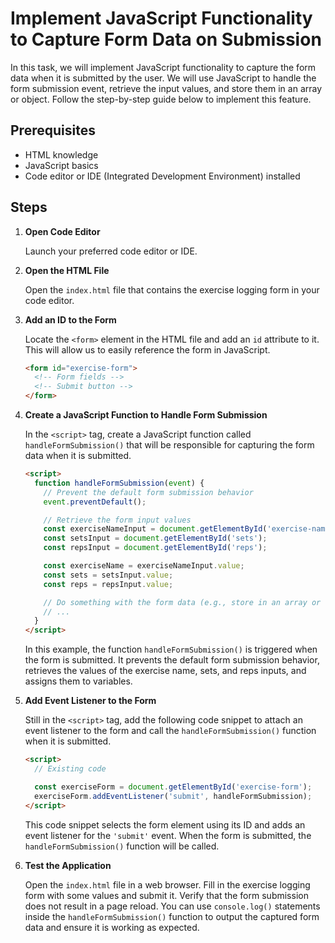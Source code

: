 # Implement JavaScript Functionality to Capture Form Data on Submission

In this task, we will implement JavaScript functionality to capture the form data when it is submitted by the user. We will use JavaScript to handle the form submission event, retrieve the input values, and store them in an array or object. Follow the step-by-step guide below to implement this feature.

## Prerequisites

- HTML knowledge
- JavaScript basics
- Code editor or IDE (Integrated Development Environment) installed

## Steps

1. **Open Code Editor**

   Launch your preferred code editor or IDE.

2. **Open the HTML File**

   Open the `index.html` file that contains the exercise logging form in your code editor.

3. **Add an ID to the Form**

   Locate the `<form>` element in the HTML file and add an `id` attribute to it. This will allow us to easily reference the form in JavaScript.

   ```html
   <form id="exercise-form">
     <!-- Form fields -->
     <!-- Submit button -->
   </form>
   ```

4. **Create a JavaScript Function to Handle Form Submission**

   In the `<script>` tag, create a JavaScript function called `handleFormSubmission()` that will be responsible for capturing the form data when it is submitted.

   ```html
   <script>
     function handleFormSubmission(event) {
       // Prevent the default form submission behavior
       event.preventDefault();

       // Retrieve the form input values
       const exerciseNameInput = document.getElementById('exercise-name');
       const setsInput = document.getElementById('sets');
       const repsInput = document.getElementById('reps');

       const exerciseName = exerciseNameInput.value;
       const sets = setsInput.value;
       const reps = repsInput.value;

       // Do something with the form data (e.g., store in an array or object)
       // ...
     }
   </script>
   ```

   In this example, the function `handleFormSubmission()` is triggered when the form is submitted. It prevents the default form submission behavior, retrieves the values of the exercise name, sets, and reps inputs, and assigns them to variables.

5. **Add Event Listener to the Form**

   Still in the `<script>` tag, add the following code snippet to attach an event listener to the form and call the `handleFormSubmission()` function when it is submitted.

   ```html
   <script>
     // Existing code

     const exerciseForm = document.getElementById('exercise-form');
     exerciseForm.addEventListener('submit', handleFormSubmission);
   </script>
   ```

   This code snippet selects the form element using its ID and adds an event listener for the `'submit'` event. When the form is submitted, the `handleFormSubmission()` function will be called.

6. **Test the Application**

   Open the `index.html` file in a web browser. Fill in the exercise logging form with some values and submit it. Verify that the form submission does not result in a page reload. You can use `console.log()` statements inside the `handleFormSubmission()` function to output the captured form data and ensure it is working as expected.

